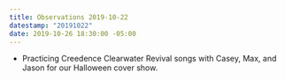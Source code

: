 ```yaml
---
title: Observations 2019-10-22
datestamp: "20191022"
date: 2019-10-26 18:30:00 -05:00
---
```


- Practicing Creedence Clearwater Revival songs with Casey, Max, and Jason for our Halloween cover show.
